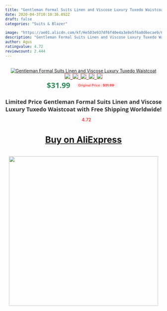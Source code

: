 ```yaml
---
title: "Gentleman Formal Suits Linen and Viscose Luxury Tuxedo Waistcoat"
date: 2020-04-3T10:10:36.892Z
draft: false
categories: "Suits & Blazer"

image: "https://ae01.alicdn.com/kf/He503e937df6f40e4a3e8e5f6a0d6ecae9/Gentleman-Formal-Suits-Linen-and-Viscose-Luxury-Tuxedo-Waistcoat.jpg"
description: "Gentleman Formal Suits Linen and Viscose Luxury Tuxedo Waistcoat"
author: Agus
ratingvalue: 4.72
reviewcount: 2.444
---
```

<br>
<div style="text-align: center;">
<a href="https://s.click.aliexpress.com/e/_99lriH" target="_blank" rel="nofollow noopener noreferrer"><img alt="Gentleman Formal Suits Linen and Viscose Luxury Tuxedo Waistcoat" class="magnifier-image" src="https://ae01.alicdn.com/kf/He503e937df6f40e4a3e8e5f6a0d6ecae9/Gentleman-Formal-Suits-Linen-and-Viscose-Luxury-Tuxedo-Waistcoat.jpg_640x640.jpg">
<br>
<img style="border:1px solid salmon" src="https://ae01.alicdn.com/kf/He503e937df6f40e4a3e8e5f6a0d6ecae9/Gentleman-Formal-Suits-Linen-and-Viscose-Luxury-Tuxedo-Waistcoat.jpg_120x120.jpg">&nbsp;&nbsp;<img style="border:1px solid salmon" src="_120x120.jpg">&nbsp;&nbsp;<img style="border:1px solid salmon" src="_120x120.jpg">&nbsp;&nbsp;<img style="border:1px solid salmon" src="_120x120.jpg">&nbsp;&nbsp;<img style="border:1px solid salmon" src="_120x120.jpg"></a></div><br0>
<div style="text-align: center;"><span style="background-color: white; border: 0px; box-sizing: border-box; color: seagreen; display: inline-block; font-family: &quot;open sans&quot; , &quot;arial&quot; , &quot;helvetica&quot; , sans-serif , &quot;heiti&quot;; font-size: 24px; font-stretch: inherit; font-weight: 700; line-height: inherit; margin: 0px 10px 0px 0px; padding: 0px; vertical-align: middle;">$31.99 </span>
<span style="background: rgb(255 , 241 , 241); border-radius: 3px; border: 0px; box-sizing: border-box; color: #ff4747; display: inline-block; font-family: inherit; font-size: 12px; font-stretch: inherit; font-style: inherit; font-variant: inherit; font-weight: 600; line-height: inherit; margin: 0px; padding: 2px 5px; transform: scale(0.9); vertical-align: middle;">Original Price : <b style="text-decoration: line-through;">$31.99 </b> &nbsp;&nbsp;</span></div>
<h1 style="color: #333333; display: inline-block; font-family: &quot;open sans&quot; , &quot;arial&quot; , &quot;helvetica&quot; , sans-serif , &quot;heiti&quot;; font-size: 18px; font-stretch: inherit; font-weight: 700; text-align: center;">Limited Price Gentleman Formal Suits Linen and Viscose Luxury Tuxedo Waistcoat with Free Shipping Worldwide!</h1>
<div style="color: #ff4747; text-align: center;">
<img src="https://4.bp.blogspot.com/-M0ZcTcb-5uY/XleCXlxnR4I/AAAAAAAAAEc/OrjgMkXV1oMQFaCRZj5HQwOCBcu3w1FegCPcBGAYYCw/s1600/star.png" style="height: 15px;">&nbsp;<b>4.72</b></div>
<div class="button_cont" align="center"><a class="buynow_a" href="https://s.click.aliexpress.com/e/_99lriH" target="_blank" rel="nofollow noopener noreferrer"><H1>Buy on AliExpress</H1></a></div><br>
<div class="separator" style="clear: both; text-align: center;">
<img src="https://lh3.googleusercontent.com/-pTy5HemUv9M/XlePHvY0dAI/AAAAAAAAAE4/0nX5iRUoIWY8eMW9Dpxeirr157OZliDIgCLcBGAsYHQ/s1600/badge.gif" width="480">
</div>
